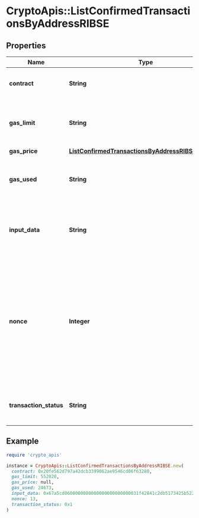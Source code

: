 # CryptoApis::ListConfirmedTransactionsByAddressRIBSE

## Properties

| Name | Type | Description | Notes |
| ---- | ---- | ----------- | ----- |
| **contract** | **String** | Represents the specific transaction contract. |  |
| **gas_limit** | **String** | Represents the amount of gas used by this specific transaction alone. |  |
| **gas_price** | [**ListConfirmedTransactionsByAddressRIBSEGasPrice**](ListConfirmedTransactionsByAddressRIBSEGasPrice.md) |  |  |
| **gas_used** | **String** | Represents the exact unit of gas that was used for the transaction. |  |
| **input_data** | **String** | Represents additional information that is required for the transaction. |  |
| **nonce** | **Integer** | Represents the sequential running number for an address, starting from 0 for the first transaction. E.g., if the nonce of a transaction is 10, it would be the 11th transaction sent from the sender&#39;s address. |  |
| **transaction_status** | **String** | String representation of the transaction status |  |

## Example

```ruby
require 'crypto_apis'

instance = CryptoApis::ListConfirmedTransactionsByAddressRIBSE.new(
  contract: 0x20fe562d797a42dcb3399062ae9546cd06f63280,
  gas_limit: 552020,
  gas_price: null,
  gas_used: 24673,
  input_data: 0x67a5cd0600000000000000000000000031f42841c2db5173425b5223809cf3a38fede360,
  nonce: 13,
  transaction_status: 0x1
)
```


